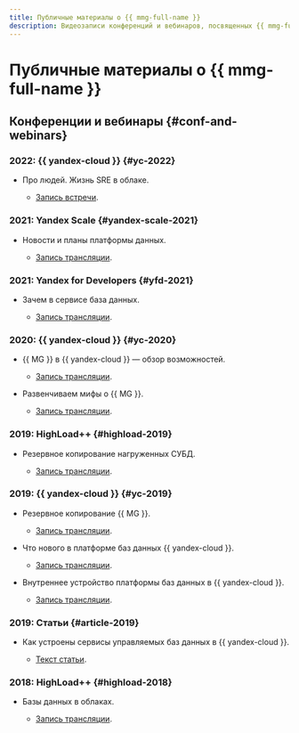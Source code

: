 ```yaml
---
title: Публичные материалы о {{ mmg-full-name }}
description: Видеозаписи конференций и вебинаров, посвященных {{ mmg-full-name }}.
---
```


# Публичные материалы о {{ mmg-full-name }}

## Конференции и вебинары {#conf-and-webinars}

### 2022: {{ yandex-cloud }} {#yc-2022}

* Про людей. Жизнь SRE в облаке.

  * [Запись встречи](https://www.youtube.com/watch?v=8YwepbGf1WM).

### 2021: Yandex Scale {#yandex-scale-2021}

* Новости и планы платформы данных.

  * [Запись трансляции](https://www.youtube.com/watch?v=34azYnDBiYY).

### 2021: Yandex for Developers {#yfd-2021}

* Зачем в сервисе база данных.

  * [Запись трансляции](https://www.youtube.com/watch?v=cddm8I0UgjU).

### 2020: {{ yandex-cloud }} {#yc-2020}

* {{ MG }} в {{ yandex-cloud }} — обзор возможностей.

  * [Запись трансляции](https://www.youtube.com/watch?v=QkxN2wHqycA).

* Развенчиваем мифы о {{ MG }}.

  * [Запись трансляции](https://www.youtube.com/watch?v=HdYAQC69Kg0).

### 2019: HighLoad++ {#highload-2019}

* Резервное копирование нагруженных СУБД.

  * [Запись трансляции](https://highload.ru/moscow/2019/abstracts/5981).

### 2019: {{ yandex-cloud }} {#yc-2019}

* Резервное копирование {{ MG }}.

  * [Запись трансляции](https://www.youtube.com/watch?v=UXvW-k3pGxo).

* Что нового в платформе баз данных {{ yandex-cloud }}.

  * [Запись трансляции](https://www.youtube.com/watch?v=5OcUo3J4Wdc).

* Внутреннее устройство платформы баз данных в {{ yandex-cloud }}.

  * [Запись трансляции](https://www.youtube.com/watch?v=Cwdg425a_cw).

### 2019: Статьи {#article-2019}

* Как устроены сервисы управляемых баз данных в {{ yandex-cloud }}.

  * [Текст статьи](https://habr.com/ru/companies/yandex/articles/477860/).

### 2018: HighLoad++ {#highload-2018}

* Базы данных в облаках.

  * [Запись трансляции](https://www.youtube.com/watch?v=xyMN1EA9p5Y).
